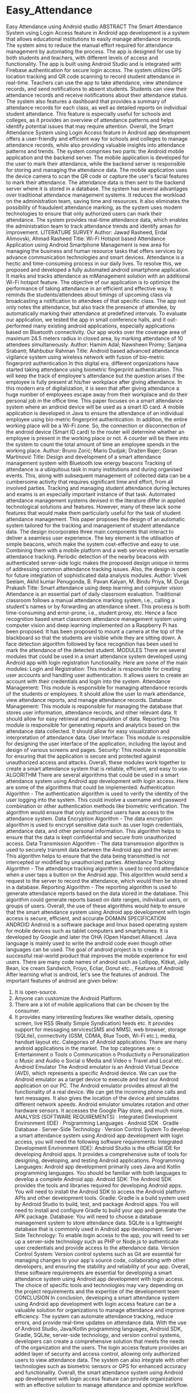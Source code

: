 # Easy_Attendance
Easy Attendance using Android studio
ABSTRACT
The Smart Attendance System using Login Access feature in Android app development is a system that allows educational institutions to easily manage attendance records. The system aims to reduce the manual effort required for attendance management by automating the process. The app is designed for use by both students and teachers, with different levels of access and functionality. The app is built using Android Studio and is integrated with Firebase authentication for secure login access. The system utilizes GPS location tracking and QR code scanning to record student attendance in real-time. Teachers can use the app to take attendance, view attendance records, and send notifications to absent students. Students can view their attendance records and receive notifications about their attendance status. The system also features a dashboard that provides a summary of attendance records for each class, as well as detailed reports on individual student attendance. This feature is especially useful for schools and colleges, as it provides an overview of attendance patterns and helps identify potential issues that may require attention. Overall, the Smart Attendance System using Login Access feature in Android app development offers a user-friendly and efficient way for schools and colleges to manage attendance records, while also providing valuable insights into attendance patterns and trends. The system comprises two parts: the Android mobile application and the backend server. The mobile application is developed for the user to mark their attendance, while the backend server is responsible for storing and managing the attendance data. The mobile application uses the device camera to scan the QR code or capture the user's facial features to mark their attendance. The attendance data is then sent to the backend server where it is stored in a database. The system has several advantages over traditional attendance management systems. It reduces the workload on the administration team, saving time and resources. It also eliminates the possibility of fraudulent attendance marking, as the system uses modern technologies to ensure that only authorized users can mark their attendance. The system provides real-time attendance data, which enables the administration team to track attendance trends and identify areas for improvement.
LITERATURE SURVEY
Author: Jawad Rasheed, Erdal Alimovski, Ahmad Rasheed Title: Wi-Fi Hotspot based Attendance Application using Android Smartphone Management is new area for managing the business and human resource tasks that offers services by advance communication technologies and smart devices. Attendance is a hectic and time-consuming process in our daily lives. To resolve this, we proposed and developed a fully automated android smartphone application. It marks and tracks attendance as mManagement solution with an additional Wi-Fi hotspot feature. The objective of our application is to optimize the performance of taking attendance in an efficient and effective way. It reminds the students/attendees about timings of upcoming class via broadcasting a notification to attendees of that specific class. The app not only notes the attendance, but also track the presence of attendee, by automatically marking their attendance at predefined intervals. To evaluate our application, we tested the app in small conference halls, and it out-performed many existing android applications, especially applications based on Bluetooth connectivity. Our app works over the coverage area of maximum 24.5 meters radius in closed area, by marking attendance of 10 attendees simultaneously.
Author: Hamim Adal; Nawsheen Promy; Sanjana Srabanti; Mahbubur Rahman Title: Android based advanced attendance vigilance system using wireless network with fusion of bio-metric fingerprint authentication In this digital era, different organizations have started taking attendance using biometric fingerprint authentication. This will keep the track of employee's attendance but the question arises if the employee is fully present at his/her workplace after giving attendance. In this modern era of digitalization, it is seen that after giving attendance a huge number of employees escape away from their workplace and do their personal job in the office time. This paper focuses on a smart attendance system where an android device will be used as a smart ID card. A mobile application is developed in Java to ensure the attendance of an individual employee using bio-metric fingerprint authentication. In addition, the entire working place will be a Wi-Fi zone. So, the connection or disconnection of the android device (Smart ID card) to the router will determine whether an employee is present in the working place or not. A counter will be there into the system to count the total amount of time an employee spends in the working place.
Author: Bruno Zorić; Mario Dudjak; Dražen Bajer; Goran Martinović Title: Design and development of a smart attendance management system with Bluetooth low energy beacons Tracking of attendance is a ubiquitous task in many institutions and during organised events. This, along with subsequent management of collected data can be a cumbersome activity that requires significant time and effort, from all involved parties. Tracking and managing student attendance during lectures and exams is an especially important instance of that task. Automated attendance management systems devised in the literature differ in applied technological solutions and features. However, many of these lack some features that would make them particularly useful for the task of student attendance management. This paper proposes the design of an automatic system tailored for the tracking and management of student attendance data. The design incorporates three main components that interact to deliver a seamless user experience. The key element is the utilisation of simple beacons, which make the system cost-effective and easy to use. Combining them with a mobile platform and a web service enables versatile attendance tracking. Periodic detection of the nearby beacons with authenticated server-side logic makes the proposed design unique in terms of addressing common attendance tracking issues. Also, the design is open for future integration of sophisticated data analysis modules.
Author: Vivek Seelam, Akhil kumar Penugonda, B. Pavan Kalyan, M. Bindu Priya, M. Durga Prakash Title: Smart attendance using deep learning and computer vision Attendance is an essential part of daily classroom evaluation. Traditional classroom follows a manual attendance marking system, i.e., calling a student's names or by forwarding an attendance sheet. This process is both time-consuming and error-prone, i.e., student proxy, etc. Hence a face recognition based smart classroom attendance management system using computer vision and deep learning implemented on a Raspberry Pi has been proposed. It has been proposed to mount a camera at the top of the blackboard so that the students are visible while they are sitting down. A face detection algorithm followed by face recognition has been used to mark the attendance of the detected student.
MODULES
There are several modules that could be used in a smart attendance system developed using Android app with login registration functionality. Here are some of the main modules: Login and Registration: This module is responsible for creating user accounts and handling user authentication. It allows users to create an account with their credentials and login into the system. Attendance Management: This module is responsible for managing attendance records of the students or employees. It should allow the user to mark attendance, view attendance reports, and manage attendance records. Database Management: This module is responsible for managing the database that stores user information, attendance records, and other relevant data. It should allow for easy retrieval and manipulation of data. Reporting: This module is responsible for generating reports and analytics based on the attendance data collected. It should allow for easy visualization and interpretation of attendance data. User Interface: This module is responsible for designing the user interface of the application, including the layout and design of various screens and pages. Security: This module is responsible for ensuring that the application is secure and protected against unauthorized access and attacks. Overall, these modules work together to create a smart attendance system that is reliable, efficient, and easy to use.
ALGORITHM
There are several algorithms that could be used in a smart attendance system using Android app development with login access. Here are some of the algorithms that could be implemented: Authentication Algorithm - The authentication algorithm is used to verify the identity of the user logging into the system. This could involve a username and password combination or other authentication methods like biometric verification. The algorithm would ensure that only authorized users have access to the attendance system. Data Encryption Algorithm - The data encryption algorithm is used to encrypt sensitive data such as user login credentials, attendance data, and other personal information. This algorithm helps to ensure that the data is kept confidential and secure from unauthorized access. Data Transmission Algorithm - The data transmission algorithm is used to securely transmit data between the Android app and the server. This algorithm helps to ensure that the data being transmitted is not intercepted or modified by unauthorized parties. Attendance Tracking Algorithm - The attendance tracking algorithm is used to record attendance when a user taps a button on the Android app. This algorithm would send a request to the server to record the attendance, which would then be stored in a database. Reporting Algorithm - The reporting algorithm is used to generate attendance reports based on the data stored in the database. This algorithm could generate reports based on date ranges, individual users, or groups of users. Overall, the use of these algorithms would help to ensure that the smart attendance system using Android app development with login access is secure, efficient, and accurate
DOMAIN SPECIFICATION
ANDROID Android is a software package and linux based operating system for mobile devices such as tablet computers and smartphones. It is developed by Google and later the OHA (Open Handset Alliance). Java language is mainly used to write the android code even though other languages can be used. The goal of android project is to create a successful real-world product that improves the mobile experience for end users. There are many code names of android such as Lollipop, Kitkat, Jelly Bean, Ice cream Sandwich, Froyo, Ecliar, Donut etc..,
Features of Android:
After learning what is android, let's see the features of android. The important features of android are given below:
1.	It is open-source.
2.	Anyone can customize the Android Platform.
3.	There are a lot of mobile applications that can be chosen by the consumer.
4.	It provides many interesting features like weather details, opening screen, live RSS (Really Simple Syndication) feeds etc. It provides support for messaging services(SMS and MMS), web browser, storage (SQLite), connectivity (GSM, CDMA, Blue Tooth, Wi-Fi etc.), media, handset layout etc. Categories of Android applications: There are many android applications in the market. The top categories are: o Entertainment o Tools o Communication o Productivity o Personalization o Music and Audio o Social o Media and Video o Travel and Local etc.
Android Emulator
The Android emulator is an Android Virtual Device (AVD), which represents a specific Android device. We can use the Android emulator as a target device to execute and test our Android application on our PC.
The Android emulator provides almost all the functionality of a real device. We can get the incoming phone calls and text messages. It also gives the location of the device and simulates different network speeds.
Android emulator simulates rotation and other hardware sensors. It accesses the Google Play store, and much more.
ANALYSIS (SOFTWARE REQUIREMENTS)
∙ Integrated Development Environment (IDE) ∙ Programming Languages ∙ Android SDK ∙ Gradle ∙ Database ∙ Server-Side Technology ∙ Version Control System To develop a smart attendance system using Android app development with login access, you will need the following software requirements: Integrated Development Environment (IDE): Android Studio is the official IDE for developing Android apps. It provides a comprehensive suite of tools for designing, developing, and testing Android applications. Programming Languages: Android app development primarily uses Java and Kotlin programming languages. You should be familiar with both languages to develop a complete Android app. Android SDK: The Android SDK provides the tools and libraries required for developing Android apps. You will need to install the Android SDK to access the Android platform APIs and other development tools. Gradle: Gradle is a build system used by Android Studio to build, test, and package Android apps. You will need to install and configure Gradle to build your app and generate the APK package. Database: You will need to choose a database management system to store attendance data. SQLite is a lightweight database that is commonly used in Android app development. Server-Side Technology: To enable login access to the app, you will need to set up a server-side technology such as PHP or Node.js to authenticate user credentials and provide access to the attendance data. Version Control System: Version control systems such as Git are essential for managing changes to your app's source code, collaborating with other developers, and ensuring the stability and reliability of your app. Overall, these software requirements are essential for developing a smart attendance system using Android app development with login access. The choice of specific tools and technologies may vary depending on the project requirements and the expertise of the development team
CONCLUSION
In conclusion, developing a smart attendance system using Android app development with login access feature can be a valuable solution for organizations to manage attendance and improve efficiency. The system can automate attendance tracking, reduce errors, and provide real-time updates on attendance data. With the use of Android Studio, Java/Kotlin programming languages, Android SDK, Gradle, SQLite, server-side technology, and version control systems, developers can create a comprehensive solution that meets the needs of the organization and the users. The login access feature provides an added layer of security and access control, allowing only authorized users to view attendance data. The system can also integrate with other technologies such as biometric sensors or GPS for enhanced accuracy and functionality. Overall, the smart attendance system using Android app development with login access feature can provide organizations with an effective solution to manage attendance and optimize workflow.
